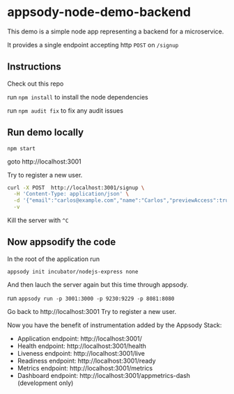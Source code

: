 # appsody-node-demo-backend

This demo is a simple node app representing a backend for a microservice.

It provides a single endpoint accepting http `POST` on `/signup`

## Instructions

Check out this repo

run `npm install` to install the node dependencies

run `npm audit fix`  to fix any audit issues

## Run demo locally

`npm start`

goto http://localhost:3001

Try to register a new user.

```bash
curl -X POST  http://localhost:3001/signup \
  -H 'Content-Type: application/json' \
  -d '{"email":"carlos@example.com","name":"Carlos","previewAccess":true}' \
  -v
```

Kill the server with `^C`

## Now appsodify the code

In the root of the application run

`appsody init incubator/nodejs-express none`

And then lauch the server again but this time through appsody. 

run `appsody run -p 3001:3000 -p 9230:9229 -p 8081:8080`

Go back to http://localhost:3001 Try to register a new user. 

Now you have the benefit of instrumentation added by the Appsody Stack:
- Application endpoint: http://localhost:3001/
- Health endpoint: http://localhost:3001/health
- Liveness endpoint: http://localhost:3001/live
- Readiness endpoint: http://localhost:3001/ready
- Metrics endpoint: http://localhost:3001/metrics
- Dashboard endpoint: http://localhost:3001/appmetrics-dash (development only)


